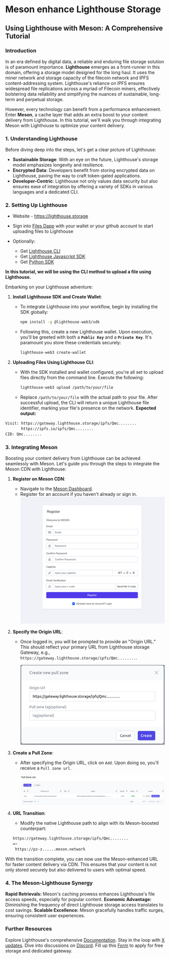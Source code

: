 # Meson enhance Lighthouse Storage

## **Using Lighthouse with Meson: A Comprehensive Tutorial**

### **Introduction**

In an era defined by digital data, a reliable and enduring file storage solution is of paramount importance. **Lighthouse** emerges as a front-runner in this domain, offering a storage model designed for the long haul. It uses the miner network and storage capacity of the filecoin network and IPFS content-addressing system.
Lighthouse's reliance on IPFS ensures widespread file replications across a myriad of Filecoin miners, effectively bolstering data reliability and simplifying the nuances of sustainable, long-term and perpetual storage. 

However, every technology can benefit from a performance enhancement. Enter **Meson**, a cache layer that adds an extra boost to your content delivery from Lighthouse. In this tutorial, we'll walk you through integrating Meson with Lighthouse to optimize your content delivery.

### **1. Understanding Lighthouse**

Before diving deep into the steps, let's get a clear picture of Lighthouse:

- **Sustainable Storage**: With an eye on the future, Lighthouse's storage model emphasizes longevity and resilience.
- **Encrypted Data**: Developers benefit from storing encrypted data on Lighthouse, paving the way to craft token-gated applications.
- **Developer-Centric**: Lighthouse not only values data security but also ensures ease of integration by offering a variety of SDKs in various languages and a dedicated CLI.

### **2. Setting Up Lighthouse**

- Website - https://lighthouse.storage

- Sign into [Files Dapp](https://files.lighthouse.storage/) with your wallet or your github account to start uploading files to Lighthouse

- Optionally:

    * Get [Lighthouse CLI](https://lighthouse-1.gitbook.io/lighthouse-1/cli-tool/overview)
    * Get [Lighthouse Javascript SDK](https://lighthouse-1.gitbook.io/lighthouse-1/lighthouse-sdk/overview)
    * Get [Python SDK](https://pypi.org/project/lighthouseweb3/)

**In this tutorial, we will be using the CLI method to upload a file using Lighthouse.**

Embarking on your Lighthouse adventure:

1. **Install Lighthouse SDK and Create Wallet**:
    - To integrate Lighthouse into your workflow, begin by installing the SDK globally:
        
        ```bash
        npm install -g @lighthouse-web3/sdk
        ```

    - Following this, create a new Lighthouse wallet. Upon execution, you'll be greeted with both a **`Public Key`** and a **`Private Key`**. It's paramount you store these credentials securely:
        
        ```bash
        lighthouse-web3 create-wallet
        ```

2. **Uploading Files Using Lighthouse CLI**:
    - With the SDK installed and wallet configured, you're all set to upload files directly from the command line. Execute the following:
        
        ```bash
        lighthouse-web3 upload /path/to/your/file
        ```

    - Replace `/path/to/your/file` with the actual path to your file. After successful upload, the CLI will return a unique Lighthouse file identifier, marking your file's presence on the network.
**Expected output:**
```bash
Visit: https://gateway.lighthouse.storage/ipfs/Qmc........
       https://ipfs.io/ipfs/Qmc........
CID: Qmc........
```

### **3. Integrating Meson**

Boosting your content delivery from Lighthouse can be achieved seamlessly with Meson. Let's guide you through the steps to integrate the Meson CDN with Lighthouse:

1. **Register on Meson CDN**:
   - Navigate to the [Meson Dashboard](https://dashboard.meson.network/register).
   - Register for an account if you haven't already or sign in.
        ![Register on Meson](./images/using-01.png)

2. **Specify the Origin URL**:
   - Once logged in, you will be prompted to provide an "Origin URL." This should reflect your primary URL from Lighthouse storage Gateway, e.g., `https://gateway.lighthouse.storage/ipfs/Qmc........`.
   
     ![Origin URL Definition](./images/using-07.png)

3. **Create a Pull Zone**:
   - After specifying the Origin URL, click on `Add`. Upon doing so, you'll receive a `Pull zone url`.
   
     ![Pull Zone URL Acquisition](./images/using-08.png)

4. **URL Transition**:
   - Modify the native Lighthouse path to align with its Meson-boosted counterpart:

    ```bash
    https://gateway.lighthouse.storage/ipfs/Qmc........     
    =>
     https://pz-z......meson.network
    ```

With the transition complete, you can now use the Meson-enhanced URL for faster content delivery via CDN. This ensures that your content is not only stored securely but also delivered to users with optimal speed.

### **4. The Meson-Lighthouse Synergy**
**Rapid Retrievals:** Meson's caching prowess enhances Lighthouse's file access speeds, especially for popular content.
**Economic Advantage:** Diminishing the frequency of direct Lighthouse storage access translates to cost savings.
**Scalable Excellence:** Meson gracefully handles traffic surges, ensuring consistent user experiences.


### Further Resources
Explore Lighthouse's comprehensive [Documentation](https://www.lighthouse.storage/documentation).
Stay in the loop with [X updates](https://twitter.com/LighthouseWeb3).
Dive into discussions on [Discord](https://discord.com/invite/c4a4CGCdJG).
Fill up this [Form](https://airtable.com/shrPFC2TgojuOAYO4) to apply for free storage and dedicated gateway.
